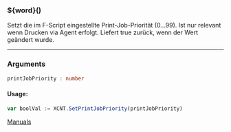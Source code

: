 ﻿### ${word}()
Setzt die im F-Script eingestellte Print-Job-Priorität (0...99). Ist nur relevant wenn Drucken via Agent erfolgt. Liefert true zurück, wenn der Wert geändert wurde.

----

### Arguments
```ts
printJobPriority : number
```
#### Usage:
```ts
var boolVal := XCNT.SetPrintJobPriority(printJobPriority)
```

[Manuals](https://manuals.opacc.ch/docs/doku2401/F-Script/ScriptBlockFunc.XCNT.SetPrintJobPriority.html)
